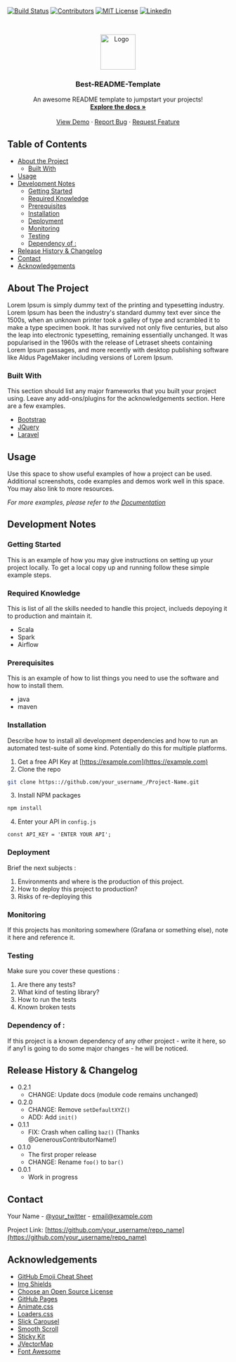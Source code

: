 <!-- PROJECT SHIELDS -->
[![Build Status][build-shield]]()
[![Contributors][contributors-shield]]()
[![MIT License][license-shield]][license-url]
[![LinkedIn][linkedin-shield]][linkedin-url]



<!-- PROJECT LOGO -->
<br />
<p align="center">
  <a href="https://github.com/othneildrew/Best-README-Template">
    <img src="logo.png" alt="Logo" width="80" height="80">
  </a>

  <h3 align="center">Best-README-Template</h3>

  <p align="center">
    An awesome README template to jumpstart your projects!
    <br />
    <a href="https://github.com/roeezolantz/readme-template"><strong>Explore the docs »</strong></a>
    <br />
    <br />
    <a href="https://github.com/roeezolantz/readme-template">View Demo</a>
    ·
    <a href="https://github.com/roeezolantz/readme-template/issues">Report Bug</a>
    ·
    <a href="https://github.com/roeezolantz/readme-template/issues">Request Feature</a>
  </p>
</p>



<!-- TABLE OF CONTENTS -->
## Table of Contents

* [About the Project](#about-the-project)
  * [Built With](#built-with)
* [Usage](#usage)
* [Development Notes](#development-notes)
  * [Getting Started](#getting-started)
  * [Required Knowledge](#required-knowledge)
  * [Prerequisites](#prerequisites)
  * [Installation](#installation)
  * [Deployment](#deployment)
  * [Monitoring](#monitoring)
  * [Testing](#testing)
  * [Dependency of :](#dependency-of-)
* [Release History & Changelog](#release-history--changelog)
* [Contact](#contact)
* [Acknowledgements](#acknowledgements)



<!-- ABOUT THE PROJECT -->
## About The Project
Lorem Ipsum is simply dummy text of the printing and typesetting industry. Lorem Ipsum has been the industry's standard dummy text ever since the 1500s, when an unknown printer took a galley of type and scrambled it to make a type specimen book. It has survived not only five centuries, but also the leap into electronic typesetting, remaining essentially unchanged. It was popularised in the 1960s with the release of Letraset sheets containing Lorem Ipsum passages, and more recently with desktop publishing software like Aldus PageMaker including versions of Lorem Ipsum.

### Built With
This section should list any major frameworks that you built your project using. Leave any add-ons/plugins for the acknowledgements section. Here are a few examples.
* [Bootstrap](https://getbootstrap.com)
* [JQuery](https://jquery.com)
* [Laravel](https://laravel.com)

<!-- USAGE EXAMPLES -->
## Usage

Use this space to show useful examples of how a project can be used. Additional screenshots, code examples and demos work well in this space. You may also link to more resources.

_For more examples, please refer to the [Documentation](https://example.com)_

<!-- CONTRIBUTING -->
## Development Notes

<!-- GETTING STARTED -->
### Getting Started

This is an example of how you may give instructions on setting up your project locally.
To get a local copy up and running follow these simple example steps.

### Required Knowledge

This is list of all the skills needed to handle this project, inclueds depoying it to production and maintain it.
* Scala
* Spark
* Airflow

### Prerequisites

This is an example of how to list things you need to use the software and how to install them.
* java
* maven

### Installation

Describe how to install all development dependencies and how to run an automated test-suite of some kind. Potentially do this for multiple platforms.

1. Get a free API Key at [https://example.com](https://example.com)
2. Clone the repo
```sh
git clone https:://github.com/your_username_/Project-Name.git
```
3. Install NPM packages
```sh
npm install
```
4. Enter your API in `config.js`
```JS
const API_KEY = 'ENTER YOUR API';
```
### Deployment

Brief the next subjects : 
1. Environments and where is the production of this project.
2. How to deploy this project to production?
3. Risks of re-deploying this

### Monitoring

If this projects has monitoring somewhere (Grafana or something else), note it here and reference it.

### Testing

Make sure you cover these questions : 
1. Are there any tests? 
2. What kind of testing library?
3. How to run the tests
4. Known broken tests

### Dependency of :

If this project is a known dependency of any other project - write it here, 
so if any1 is going to do some major changes - he will be noticed.

## Release History & Changelog

* 0.2.1
    * CHANGE: Update docs (module code remains unchanged)
* 0.2.0
    * CHANGE: Remove `setDefaultXYZ()`
    * ADD: Add `init()`
* 0.1.1
    * FIX: Crash when calling `baz()` (Thanks @GenerousContributorName!)
* 0.1.0
    * The first proper release
    * CHANGE: Rename `foo()` to `bar()`
* 0.0.1
    * Work in progress

<!-- CONTACT -->
## Contact

Your Name - [@your_twitter](https://twitter.com/your_username) - email@example.com

Project Link: [https://github.com/your_username/repo_name](https://github.com/your_username/repo_name)



<!-- ACKNOWLEDGEMENTS -->
## Acknowledgements
* [GitHub Emoji Cheat Sheet](https://www.webpagefx.com/tools/emoji-cheat-sheet)
* [Img Shields](https://shields.io)
* [Choose an Open Source License](https://choosealicense.com)
* [GitHub Pages](https://pages.github.com)
* [Animate.css](https://daneden.github.io/animate.css)
* [Loaders.css](https://connoratherton.com/loaders)
* [Slick Carousel](https://kenwheeler.github.io/slick)
* [Smooth Scroll](https://github.com/cferdinandi/smooth-scroll)
* [Sticky Kit](http://leafo.net/sticky-kit)
* [JVectorMap](http://jvectormap.com)
* [Font Awesome](https://fontawesome.com)





<!-- MARKDOWN LINKS & IMAGES -->
[build-shield]: https://img.shields.io/badge/build-passing-brightgreen.svg?style=flat-square
[contributors-shield]: https://img.shields.io/badge/contributors-1-orange.svg?style=flat-square
[license-shield]: https://img.shields.io/badge/license-MIT-blue.svg?style=flat-square
[license-url]: https://choosealicense.com/licenses/mit
[linkedin-shield]: https://img.shields.io/badge/-LinkedIn-black.svg?style=flat-square&logo=linkedin&colorB=555
[linkedin-url]: https://linkedin.com/in/othneildrew
[product-screenshot]: https://raw.githubusercontent.com/othneildrew/Best-README-Template/master/screenshot.png

